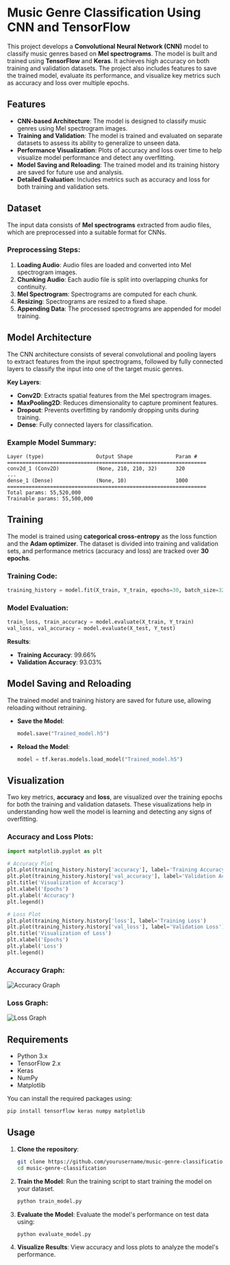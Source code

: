 # Music Genre Classification Using CNN and TensorFlow

This project develops a **Convolutional Neural Network (CNN)** model to classify music genres based on **Mel spectrograms**. The model is built and trained using **TensorFlow** and **Keras**. It achieves high accuracy on both training and validation datasets. The project also includes features to save the trained model, evaluate its performance, and visualize key metrics such as accuracy and loss over multiple epochs.

## Features
- **CNN-based Architecture**: The model is designed to classify music genres using Mel spectrogram images.
- **Training and Validation**: The model is trained and evaluated on separate datasets to assess its ability to generalize to unseen data.
- **Performance Visualization**: Plots of accuracy and loss over time to help visualize model performance and detect any overfitting.
- **Model Saving and Reloading**: The trained model and its training history are saved for future use and analysis.
- **Detailed Evaluation**: Includes metrics such as accuracy and loss for both training and validation sets.

## Dataset
The input data consists of **Mel spectrograms** extracted from audio files, which are preprocessed into a suitable format for CNNs.

### Preprocessing Steps:
1. **Loading Audio**: Audio files are loaded and converted into Mel spectrogram images.
2. **Chunking Audio**: Each audio file is split into overlapping chunks for continuity.
3. **Mel Spectrogram**: Spectrograms are computed for each chunk.
4. **Resizing**: Spectrograms are resized to a fixed shape.
5. **Appending Data**: The processed spectrograms are appended for model training.

## Model Architecture
The CNN architecture consists of several convolutional and pooling layers to extract features from the input spectrograms, followed by fully connected layers to classify the input into one of the target music genres.

**Key Layers**:
- **Conv2D**: Extracts spatial features from the Mel spectrogram images.
- **MaxPooling2D**: Reduces dimensionality to capture prominent features.
- **Dropout**: Prevents overfitting by randomly dropping units during training.
- **Dense**: Fully connected layers for classification.

### Example Model Summary:
```
Layer (type)                 Output Shape              Param #
=================================================================
conv2d_1 (Conv2D)            (None, 210, 210, 32)      320
...
dense_1 (Dense)              (None, 10)                1000
=================================================================
Total params: 55,520,000
Trainable params: 55,500,000
```

## Training
The model is trained using **categorical cross-entropy** as the loss function and the **Adam optimizer**. The dataset is divided into training and validation sets, and performance metrics (accuracy and loss) are tracked over **30 epochs**.

### Training Code:
```python
training_history = model.fit(X_train, Y_train, epochs=30, batch_size=32, validation_data=(X_test, Y_test))
```

### Model Evaluation:
```python
train_loss, train_accuracy = model.evaluate(X_train, Y_train)
val_loss, val_accuracy = model.evaluate(X_test, Y_test)
```

**Results**:
- **Training Accuracy**: 99.66%
- **Validation Accuracy**: 93.03%

## Model Saving and Reloading
The trained model and training history are saved for future use, allowing reloading without retraining.

- **Save the Model**:
  ```python
  model.save("Trained_model.h5")
  ```
- **Reload the Model**:
  ```python
  model = tf.keras.models.load_model("Trained_model.h5")
  ```

## Visualization
Two key metrics, **accuracy** and **loss**, are visualized over the training epochs for both the training and validation datasets. These visualizations help in understanding how well the model is learning and detecting any signs of overfitting.

### Accuracy and Loss Plots:
```python
import matplotlib.pyplot as plt

# Accuracy Plot
plt.plot(training_history.history['accuracy'], label='Training Accuracy')
plt.plot(training_history.history['val_accuracy'], label='Validation Accuracy')
plt.title('Visualization of Accuracy')
plt.xlabel('Epochs')
plt.ylabel('Accuracy')
plt.legend()

# Loss Plot
plt.plot(training_history.history['loss'], label='Training Loss')
plt.plot(training_history.history['val_loss'], label='Validation Loss')
plt.title('Visualization of Loss')
plt.xlabel('Epochs')
plt.ylabel('Loss')
plt.legend()
```

### Accuracy Graph:
![Accuracy Graph](path/to/accuracy_graph.png)

### Loss Graph:
![Loss Graph](path/to/loss_graph.png)

## Requirements
- Python 3.x
- TensorFlow 2.x
- Keras
- NumPy
- Matplotlib

You can install the required packages using:
```bash
pip install tensorflow keras numpy matplotlib
```

## Usage
1. **Clone the repository**:
   ```bash
   git clone https://github.com/yourusername/music-genre-classification.git
   cd music-genre-classification
   ```

2. **Train the Model**:
   Run the training script to start training the model on your dataset.
   ```bash
   python train_model.py
   ```

3. **Evaluate the Model**:
   Evaluate the model's performance on test data using:
   ```bash
   python evaluate_model.py
   ```

4. **Visualize Results**:
   View accuracy and loss plots to analyze the model's performance.
